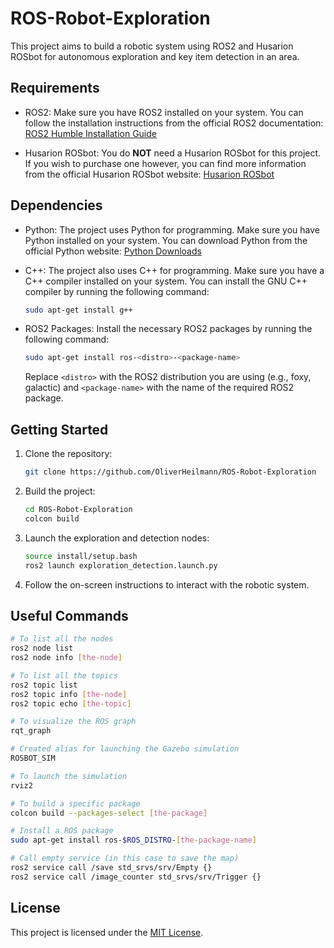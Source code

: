 # ROS-Robot-Exploration

This project aims to build a robotic system using ROS2 and Husarion ROSbot for autonomous exploration and key item detection in an area.

## Requirements

- ROS2: Make sure you have ROS2 installed on your system. You can follow the installation instructions from the official ROS2 documentation: [ROS2 Humble Installation Guide](https://docs.ros.org/en/humble/Installation/Ubuntu-Install-Debians.html)

- Husarion ROSbot: You do **NOT** need a Husarion ROSbot for this project. If you wish to purchase one however, you can find more information from the official Husarion ROSbot website: [Husarion ROSbot](https://husarion.com/tutorials/)

## Dependencies

- Python: The project uses Python for programming. Make sure you have Python installed on your system. You can download Python from the official Python website: [Python Downloads](https://www.python.org/downloads/)

- C++: The project also uses C++ for programming. Make sure you have a C++ compiler installed on your system. You can install the GNU C++ compiler by running the following command:

    ```bash
    sudo apt-get install g++
    ```

- ROS2 Packages: Install the necessary ROS2 packages by running the following command:

    ```bash
    sudo apt-get install ros-<distro>-<package-name>
    ```

    Replace `<distro>` with the ROS2 distribution you are using (e.g., foxy, galactic) and `<package-name>` with the name of the required ROS2 package.

## Getting Started

1. Clone the repository:

     ```bash
     git clone https://github.com/OliverHeilmann/ROS-Robot-Exploration
     ```

2. Build the project:

     ```bash
     cd ROS-Robot-Exploration
     colcon build
     ```

3. Launch the exploration and detection nodes:

     ```bash
     source install/setup.bash
     ros2 launch exploration_detection.launch.py
     ```

4. Follow the on-screen instructions to interact with the robotic system.

## Useful Commands
```sh
# To list all the nodes
ros2 node list
ros2 node info [the-node]

# To list all the topics
ros2 topic list
ros2 topic info [the-node]
ros2 topic echo [the-topic]

# To visualize the ROS graph
rqt_graph

# Created alias for launching the Gazebo simulation
ROSBOT_SIM

# To launch the simulation
rviz2

# To build a specific package
colcon build --packages-select [the-package]

# Install a ROS package
sudo apt-get install ros-$ROS_DISTRO-[the-package-name]

# Call empty service (in this case to save the map)
ros2 service call /save std_srvs/srv/Empty {}
ros2 service call /image_counter std_srvs/srv/Trigger {}
```

## License
This project is licensed under the [MIT License](LICENSE).